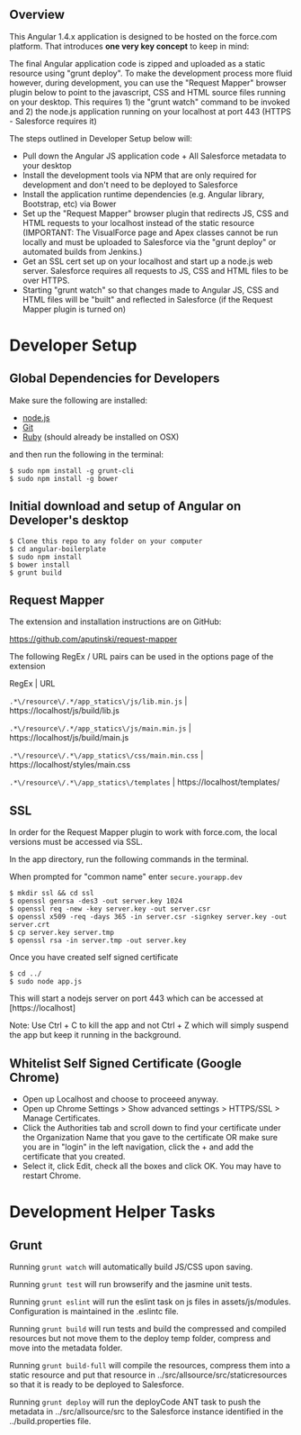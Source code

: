 ## Overview

This Angular 1.4.x application is designed to be hosted on the force.com platform. That introduces **one very key concept** to keep in mind:

The final Angular application code is zipped and uploaded as a static resource using "grunt deploy". To make the development process
more fluid however, during development, you can use the "Request Mapper" browser plugin below to point to the javascript, CSS and HTML source files
running on your desktop. This requires 1) the "grunt watch" command to be invoked and 2) the node.js application running on your localhost at port 443 (HTTPS - Salesforce requires it)

The steps outlined in Developer Setup below will:

- Pull down the Angular JS application code + All Salesforce metadata to your desktop
- Install the development tools via NPM that are only required for development and don't need to be deployed to Salesforce
- Install the application runtime dependencies (e.g. Angular library, Bootstrap, etc) via Bower
- Set up the "Request Mapper" browser plugin that redirects JS, CSS and HTML requests to your localhost instead of the static resource (IMPORTANT: The VisualForce page and Apex classes cannot be run locally and must be uploaded to Salesforce via the "grunt deploy" or automated builds from Jenkins.)
- Get an SSL cert set up on your localhost and start up a node.js web server. Salesforce requires all requests to JS, CSS and HTML files to be over HTTPS.
- Starting "grunt watch" so that changes made to Angular JS, CSS and HTML files will be "built" and reflected in Salesforce (if the Request Mapper plugin is turned on)

# Developer Setup

## Global Dependencies for Developers

Make sure the following are installed:

* [node.js](http://nodejs.org)
* [Git](http://git-scm.com/download/)
* [Ruby](https://www.ruby-lang.org/en/) (should already be installed on OSX)

and then run the following in the terminal:

    $ sudo npm install -g grunt-cli
    $ sudo npm install -g bower
	
## Initial download and setup of Angular on Developer's desktop

    $ Clone this repo to any folder on your computer
    $ cd angular-boilerplate
    $ sudo npm install
    $ bower install
    $ grunt build

## Request Mapper

The extension and installation instructions are on GitHub:

https://github.com/aputinski/request-mapper

The following RegEx / URL pairs can be used in the options page of the extension

RegEx | URL

`.*\/resource\/.*/app_statics\/js/lib.min.js` | https://localhost/js/build/lib.js

`.*\/resource\/.*/app_statics\/js/main.min.js` | https://localhost/js/build/main.js

`.*\/resource\/.*\/app_statics\/css/main.min.css` | https://localhost/styles/main.css

`.*\/resource\/.*\/app_statics\/templates` | https://localhost/templates/

## SSL

In order for the Request Mapper plugin to work with force.com, the local versions must be accessed via SSL.

In the app directory, run the following commands in the terminal.

When prompted for "common name" enter `secure.yourapp.dev`

    $ mkdir ssl && cd ssl
    $ openssl genrsa -des3 -out server.key 1024
    $ openssl req -new -key server.key -out server.csr
    $ openssl x509 -req -days 365 -in server.csr -signkey server.key -out server.crt
    $ cp server.key server.tmp
    $ openssl rsa -in server.tmp -out server.key

Once you have created self signed certificate

    $ cd ../
    $ sudo node app.js

This will start a nodejs server on port 443 which can be accessed at [https://localhost]

Note: Use Ctrl + C to kill the app and not Ctrl + Z which will simply suspend the app but keep it running in the background.

## Whitelist Self Signed Certificate (Google Chrome)

- Open up Localhost and choose to proceeed anyway.
- Open up Chrome Settings > Show advanced settings > HTTPS/SSL > Manage Certificates.
- Click the Authorities tab and scroll down to find your certificate under the Organization Name that you gave to the certificate OR make sure you are in "login" in the left navigation, click the + and add the certificate that you created.
- Select it, click Edit, check all the boxes and click OK. You may have to restart Chrome.

# Development Helper Tasks

## Grunt

Running `grunt watch` will automatically build JS/CSS upon saving.

Running `grunt test` will run browserify and the jasmine unit tests.

Running `grunt eslint` will run the eslint task on js files in assets/js/modules. Configuration is maintained in the .eslintc file.

Running `grunt build` will run tests and build the compressed and compiled resources but not move them to the deploy temp folder, compress and move into the metadata folder.

Running `grunt build-full` will compile the resources, compress them into a static resource and put that resource in ../src/allsource/src/staticresources so that it is ready to be deployed to Salesforce.

Running `grunt deploy` will run the deployCode ANT task to push the metadata in ../src/allsource/src to the Salesforce instance identified in the ../build.properties file.